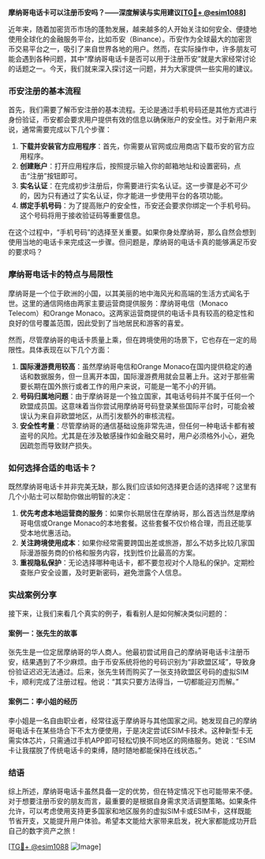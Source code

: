 **摩纳哥电话卡可以注册币安吗？——深度解读与实用建议[[TG💪+ @esim1088](https://t.me/s/esim1088)]**

近年来，随着加密货币市场的蓬勃发展，越来越多的人开始关注如何安全、便捷地使用全球化的金融服务平台，比如币安（Binance）。币安作为全球最大的加密货币交易平台之一，吸引了来自世界各地的用户。然而，在实际操作中，许多朋友可能会遇到各种问题，其中“摩纳哥电话卡是否可以用于注册币安”就是大家经常讨论的话题之一。今天，我们就来深入探讨这一问题，并为大家提供一些实用的建议。

### 币安注册的基本流程

首先，我们需要了解币安注册的基本流程。无论是通过手机号码还是其他方式进行身份验证，币安都会要求用户提供有效的信息以确保账户的安全性。对于新用户来说，通常需要完成以下几个步骤：

1. **下载并安装官方应用程序**：首先，你需要从官网或应用商店下载币安的官方应用程序。
2. **创建账户**：打开应用程序后，按照提示输入你的邮箱地址和设置密码，点击“注册”按钮即可。
3. **实名认证**：在完成初步注册后，你需要进行实名认证。这一步骤是必不可少的，因为只有通过了实名认证，你才能进一步使用平台的各项功能。
4. **绑定手机号码**：为了提高账户的安全性，币安还会要求你绑定一个手机号码。这个号码将用于接收验证码等重要信息。

在这个过程中，“手机号码”的选择至关重要。如果你身处摩纳哥，那么自然会想到使用当地的电话卡来完成这一步骤。但问题是，摩纳哥的电话卡真的能够满足币安的要求吗？

### 摩纳哥电话卡的特点与局限性

摩纳哥是一个位于欧洲的小国，以其美丽的地中海风光和高端的生活方式闻名于世。这里的通信网络由两家主要运营商提供服务：摩纳哥电信（Monaco Telecom）和Orange Monaco。这两家运营商提供的电话卡具有较高的稳定性和良好的信号覆盖范围，因此受到了当地居民和游客的喜爱。

然而，尽管摩纳哥的电话卡质量上乘，但在跨境使用的场景下，它也存在一定的局限性。具体表现在以下几个方面：

1. **国际漫游费用较高**：虽然摩纳哥电信和Orange Monaco在国内提供稳定的通话和数据服务，但一旦离开本国，国际漫游费用就会显著上升。这对于那些需要长期在国外旅行或者工作的用户来说，可能是一笔不小的开销。
2. **号码归属地问题**：由于摩纳哥是一个独立国家，其电话号码并不属于任何一个欧盟成员国。这意味着当你尝试用摩纳哥号码登录某些国际平台时，可能会被误认为来自非欧盟地区，从而引发额外的审核流程。
3. **安全性考量**：尽管摩纳哥的通信基础设施非常先进，但任何一种电话卡都有被盗号的风险。尤其是在涉及敏感操作如金融交易时，用户必须格外小心，避免因疏忽而导致财产损失。

### 如何选择合适的电话卡？

既然摩纳哥电话卡并非完美无缺，那么我们应该如何选择更合适的选择呢？这里有几个小贴士可以帮助你做出明智的决定：

1. **优先考虑本地运营商的服务**：如果你长期居住在摩纳哥，那么首选当然是摩纳哥电信或Orange Monaco的本地套餐。这些套餐不仅价格合理，而且还能享受本地优惠活动。
2. **关注跨境使用成本**：如果你经常需要跨国出差或旅游，那么不妨多比较几家国际漫游服务商的价格和服务内容，找到性价比最高的方案。
3. **重视隐私保护**：无论选择哪种电话卡，都不要忽视对个人隐私的保护。定期检查账户安全设置，及时更新密码，避免泄露个人信息。

### 实战案例分享

接下来，让我们来看几个真实的例子，看看别人是如何解决类似问题的：

#### 案例一：张先生的故事

张先生是一位定居摩纳哥的华人商人。他最初尝试用自己的摩纳哥电话卡注册币安，结果遇到了不少麻烦。由于币安系统将他的号码识别为“非欧盟区域”，导致身份验证迟迟无法通过。后来，张先生转而购买了一张支持欧盟区号码的虚拟SIM卡，顺利完成了注册过程。他说：“其实只要方法得当，一切都能迎刃而解。”

#### 案例二：李小姐的经历

李小姐是一名自由职业者，经常往返于摩纳哥与其他国家之间。她发现自己的摩纳哥电话卡在某些场合下不太方便使用，于是决定尝试ESIM卡技术。这种新型卡无需实体芯片，只需通过手机APP即可轻松切换不同地区的网络服务。她说：“ESIM卡让我摆脱了传统电话卡的束缚，随时随地都能保持在线状态。”

### 结语

综上所述，摩纳哥电话卡虽然具备一定的优势，但在特定情况下也可能带来不便。对于想要注册币安的朋友而言，最重要的是根据自身需求灵活调整策略。如果条件允许，可以考虑使用支持更多国家和地区服务的虚拟SIM卡或ESIM卡，这样既能节省开支，又能提升用户体验。希望本文能给大家带来启发，祝大家都能成功开启自己的数字资产之旅！

[[TG💪+ @esim1088](https://t.me/s/esim1088) ![Image](https://i.postimg.cc/4NQfJmqS/Snipaste-2025-05-13-00-14-12.png)]